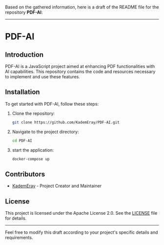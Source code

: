 Based on the gathered information, here is a draft of the README file for the repository **PDF-AI**:

---

# PDF-AI

## Introduction

PDF-AI is a JavaScript project aimed at enhancing PDF functionalities with AI capabilities. This repository contains the code and resources necessary to implement and use these features.

## Installation

To get started with PDF-AI, follow these steps:

1. Clone the repository:
    ```bash
    git clone https://github.com/KademEray/PDF-AI.git
    ```
2. Navigate to the project directory:
    ```bash
    cd PDF-AI
    ```
3. start the application:
    ```bash
    docker-compose up
    ```

## Contributors

- [KademEray](https://github.com/KademEray) - Project Creator and Maintainer

## License

This project is licensed under the Apache License 2.0. See the [LICENSE](LICENSE) file for details.

---

Feel free to modify this draft according to your project's specific details and requirements.
